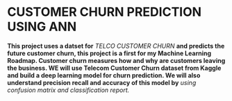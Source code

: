 # CUSTOMER CHURN PREDICTION USING ANN 

**This project uses a datset for** *TELCO CUSTOMER CHURN* **and predicts the future customer churn, this project is a first for my Machine Learning Roadmap. Customer churn measures how and why are customers leaving the business. WE will use Telecom Customer Churn dataset from Kaggle and build a deep learning model for churn prediction. We will also understand precision recall and accuracy of this model by** *using confusion matrix and classification report.*
